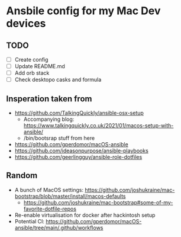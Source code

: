 # Ansbile config for my Mac Dev devices

## TODO

- [ ] Create config
- [ ] Update README.md
- [ ] Add orb stack
- [ ] Check desktopo casks and formula

## Insperation taken from

- https://github.com/TalkingQuickly/ansible-osx-setup
  - Accompanying blog: https://www.talkingquickly.co.uk/2021/01/macos-setup-with-ansible/
  - /bin/bootsrap stuff from here
- https://github.com/gperdomor/macOS-ansible
- https://github.com/ideasonpurpose/ansible-playbooks
- https://github.com/geerlingguy/ansible-role-dotfiles

## Random

- A bunch of MacOS settings: https://github.com/joshukraine/mac-bootstrap/blob/master/install/macos-defaults
  - https://github.com/joshukraine/mac-bootstrap#some-of-my-favorite-dotfile-repos
- Re-enable virtualisation for docker after hackintosh setup
- Potential CI: https://github.com/gperdomor/macOS-ansible/tree/main/.github/workflows
